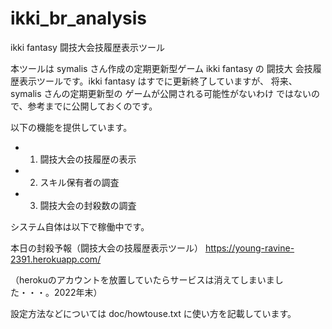 # ikki_br_analysis
ikki fantasy 闘技大会技履歴表示ツール

本ツールは symalis さん作成の定期更新型ゲーム ikki fantasy の 闘技大
会技履歴表示ツールです。ikki fantasy はすでに更新終了していますが、
将来、symalis さんの定期更新型の ゲームが公開される可能性がないわけ
ではないので、参考までに公開しておくのです。

以下の機能を提供しています。

- 1. 闘技大会の技履歴の表示
- 2. スキル保有者の調査
- 3. 闘技大会の封殺数の調査

システム自体は以下で稼働中です。

本日の封殺予報（闘技大会の技履歴表示ツール）
https://young-ravine-2391.herokuapp.com/

（herokuのアカウントを放置していたらサービスは消えてしまいました・・・。2022年末）

設定方法などについては doc/howtouse.txt に使い方を記載しています。
